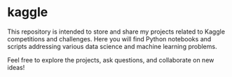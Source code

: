 # kaggle
This repository is intended to store and share my projects related to Kaggle competitions and challenges. Here you will find Python notebooks and scripts addressing various data science and machine learning problems.

Feel free to explore the projects, ask questions, and collaborate on new ideas!
